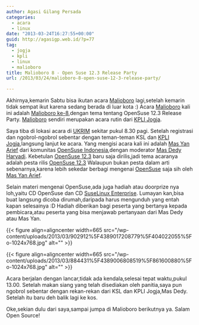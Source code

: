 ```yaml
---
author: Agasi Gilang Persada
categories:
  - acara
  - linux
date: "2013-03-24T16:27:55+00:00"
guid: http://agasigp.web.id/?p=77
tag:
  - jogja
  - kpli
  - linux
  - malioboro
title: Malioboro 8 - Open Suse 12.3 Release Party
url: /2013/03/24/malioboro-8-open-suse-12-3-release-party/

---
```

Akhirnya,kemarin Sabtu bisa ikutan acara [Malioboro](http://www.malioboro.org/ "Malioboro") lagi,setelah kemarin tidak sempat ikut karena sedang berada di luar kota :) Acara [Malioboro](http://www.malioboro.org/ "Malioboro") kali ini adalah [Malioboro ke-8](http://www.malioboro.org/?p=160 "Malioboro #8"),dengan tema tentang OpenSuse 12.3 Release Party. [Malioboro](http://www.malioboro.org/ "Malioboro") sendiri merupakan acara rutin dari [KPLI Jogja](http://jogja.linux.or.id "KPLI Jogja").

Saya tiba di lokasi acara di [UKRIM](http://www.ukrimuniversity.ac.id/ "UKRIM") sekitar pukul 8.30 pagi. Setelah registrasi dan ngobrol-ngobrol sebentar dengan teman-teman KSL dan [KPLI Jogja](http://jogja.linux.or.id "KPLI Jogja"),langsung lanjut ke acara. Yang mengisi acara kali ini adalah [Mas Yan Arief](http://twitter.com/yanarief "Mas Yan Arief") dari komunitas [OpenSuse Indonesia](http://opensuse.or.id/ "OpenSuse Indonesia"),dengan moderator [Mas Dedy Haryadi](http://twitter.com/milisdad "Dedy Haryadi"). Kebetulan [OpenSuse 12.3](http://www.opensuse.org/en/ "OpenSuse") baru saja dirilis,jadi tema acaranya adalah pesta rilis [OpenSuse 12.3](http://www.opensuse.org/en/ "OpenSuse") Walaupun bukan pesta dalam arti sebenarnya,karena lebih sekedar berbagi mengenai [OpenSuse](http://www.opensuse.org/en/ "OpenSuse") saja sih oleh [Mas Yan Arief](http://twitter.com/yanarief "Mas Yan Arief").

Selain materi mengenai OpenSuse,ada juga hadiah atau doorprize nya loh,yaitu CD OpenSuse dan CD [SuseLinux Enterprise](https://www.suse.com/ "Suse Linux Enterprise"). Lumayan kan,bisa buat langsung dicoba dirumah,daripada harus mengunduh yang entah kapan selesainya :D Hadiah diberikan bagi peserta yang bertanya kepada pembicara,atau peserta yang bisa menjawab pertanyaan dari Mas Dedy atau Mas Yan.

{{< figure align=aligncenter width=665 src="/wp-content/uploads/2013/03/902912%5F4389017208779%5F404022055%5Fo-1024x768.jpg" alt="" >}}

{{< figure align=aligncenter width=665 src="/wp-content/uploads/2013/03/884431%5F4389006808519%5F861600880%5Fo-1024x768.jpg" alt="" >}}

Acara berjalan dengan lancar,tidak ada kendala,selesai tepat waktu,pukul 13.00. Setelah makan siang yang telah disediakan oleh panitia,saya pun ngobrol sebentar dengan rekan-rekan dari KSL dan KPLI Jogja,Mas Dedy. Setelah itu baru deh balik lagi ke kos.

Oke,sekian dulu dari saya,sampai jumpa di Malioboro berikutnya ya. Salam Open Source!
